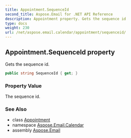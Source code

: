 ```yaml
---
title: Appointment.SequenceId
second_title: Aspose.Email for .NET API Reference
description: Appointment property. Gets the sequence id
type: docs
weight: 230
url: /net/aspose.email.calendar/appointment/sequenceid/
---
```

## Appointment.SequenceId property

Gets the sequence id.

```csharp
public string SequenceId { get; }
```

### Property Value

The sequence id.

### See Also

* class [Appointment](../)
* namespace [Aspose.Email.Calendar](../../appointment/)
* assembly [Aspose.Email](../../../)


